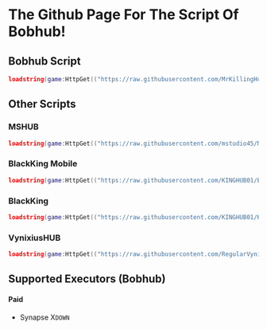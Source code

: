 # The Github Page For The Script Of Bobhub!

## Bobhub Script
 ```lua
 loadstring(game:HttpGet(("https://raw.githubusercontent.com/MrKillingHunter/Bobhub/main/BobHub.lua"),true))()
 ```

## Other Scripts

  ### MSHUB
   ```lua
   loadstring(game:HttpGet(("https://raw.githubusercontent.com/mstudio45/MSDOORS/main/MSHUB_Loader.lua"),true))()
   ```

   ### BlackKing Mobile
   ```lua
   loadstring(game:HttpGet(("https://raw.githubusercontent.com/KINGHUB01/BlackKing/main/BlackKingMb"),true))()
   ```
    
   ### BlackKing
   ```lua 
   loadstring(game:HttpGet(("https://raw.githubusercontent.com/KINGHUB01/KING-HUB-NO-1/main/kingshubno1"),true))()
   ```


   ### VynixiusHUB
   ```lua
   loadstring(game:HttpGet(("https://raw.githubusercontent.com/RegularVynixu/Vynixius/main/Doors/Script.lua"),true))()
   ```

## Supported Executors (Bobhub)
 #### Paid
   - Synapse X`DOWN`
